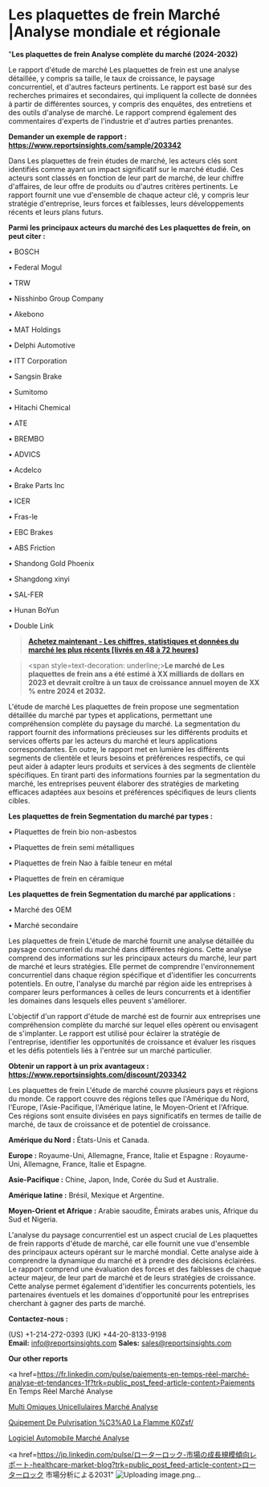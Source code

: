 # Les plaquettes de frein Marché |Analyse mondiale et régionale

"<strong>Les plaquettes de frein Analyse complète du marché (2024-2032)</strong>

Le rapport d'étude de marché Les plaquettes de frein est une analyse détaillée, y compris sa taille, le taux de croissance, le paysage concurrentiel, et d'autres facteurs pertinents. Le rapport est basé sur des recherches primaires et secondaires, qui impliquent la collecte de données à partir de différentes sources, y compris des enquêtes, des entretiens et des outils d'analyse de marché. Le rapport comprend également des commentaires d'experts de l'industrie et d'autres parties prenantes.

<strong>Demander un exemple de rapport : </strong><strong><a href=https://www.reportsinsights.com/sample/203342>https://www.reportsinsights.com/sample/203342</a></strong>

Dans Les plaquettes de frein études de marché, les acteurs clés sont identifiés comme ayant un impact significatif sur le marché étudié. Ces acteurs sont classés en fonction de leur part de marché, de leur chiffre d'affaires, de leur offre de produits ou d'autres critères pertinents. Le rapport fournit une vue d'ensemble de chaque acteur clé, y compris leur stratégie d'entreprise, leurs forces et faiblesses, leurs développements récents et leurs plans futurs.

<strong>Parmi les principaux acteurs du marché des Les plaquettes de frein, on peut citer :</strong>

• BOSCH

• Federal Mogul

• TRW

• Nisshinbo Group Company

• Akebono

• MAT Holdings

• Delphi Automotive

• ITT Corporation

• Sangsin Brake

• Sumitomo

• Hitachi Chemical

• ATE

• BREMBO

• ADVICS

• Acdelco

• Brake Parts Inc

• ICER

• Fras-le

• EBC Brakes

• ABS Friction

• Shandong Gold Phoenix

• Shangdong xinyi

• SAL-FER

• Hunan BoYun

• Double Link

<blockquote><a href=https://reportsinsights.com/buynow/203342><span style=text-decoration: underline;><strong>Achetez maintenant - Les chiffres, statistiques et données du marché les plus récents [livrés en 48 à 72 heures]</strong></span></a></blockquote>
<blockquote>
<div class=group w-full text-gray-800 dark:text-gray-100 border-b border-black/10 dark:border-gray-900/50 bg-gray-50 dark:bg-[#444654]>
<div class=flex p-4 gap-4 text-base md:gap-6 md:max-w-2xl lg:max-w-xl xl:max-w-3xl md:py-6 lg:px-0 m-auto>
<div class=relative flex flex-col w-[calc(100%-50px)] gap-1 md:gap-3 lg:w-[calc(100%-115px)]>
<div class=flex flex-grow flex-col gap-3>
<div class=min-h-[20px] flex flex-col items-start gap-4 whitespace-pre-wrap break-words>
<div class=result-streaming markdown prose w-full break-words dark:prose-invert light>

<span style=text-decoration: underline;><strong>Le marché de Les plaquettes de frein ans a été estimé à XX milliards de dollars en 2023 et devrait croître à un taux de croissance annuel moyen de XX % entre 2024 et 2032.</strong></span>

</div>
</div>
</div>
</div>
</div>
</div></blockquote>
L'étude de marché Les plaquettes de frein propose une segmentation détaillée du marché par types et applications, permettant une compréhension complète du paysage du marché. La segmentation du rapport fournit des informations précieuses sur les différents produits et services offerts par les acteurs du marché et leurs applications correspondantes. En outre, le rapport met en lumière les différents segments de clientèle et leurs besoins et préférences respectifs, ce qui peut aider à adapter leurs produits et services à des segments de clientèle spécifiques. En tirant parti des informations fournies par la segmentation du marché, les entreprises peuvent élaborer des stratégies de marketing efficaces adaptées aux besoins et préférences spécifiques de leurs clients cibles.

<strong>Les plaquettes de frein Segmentation du marché par types :</strong>

• Plaquettes de frein bio non-asbestos

• Plaquettes de frein semi métalliques

• Plaquettes de frein Nao à faible teneur en métal

• Plaquettes de frein en céramique

<strong>Les plaquettes de frein Segmentation du marché par applications :</strong>

• Marché des OEM

• Marché secondaire

Les plaquettes de frein L'étude de marché fournit une analyse détaillée du paysage concurrentiel du marché dans différentes régions. Cette analyse comprend des informations sur les principaux acteurs du marché, leur part de marché et leurs stratégies. Elle permet de comprendre l'environnement concurrentiel dans chaque région spécifique et d'identifier les concurrents potentiels. En outre, l'analyse du marché par région aide les entreprises à comparer leurs performances à celles de leurs concurrents et à identifier les domaines dans lesquels elles peuvent s'améliorer.

L'objectif d'un rapport d'étude de marché est de fournir aux entreprises une compréhension complète du marché sur lequel elles opèrent ou envisagent de s'implanter. Le rapport est utilisé pour éclairer la stratégie de l'entreprise, identifier les opportunités de croissance et évaluer les risques et les défis potentiels liés à l'entrée sur un marché particulier.

<strong>Obtenir un rapport à un prix avantageux : <a href=https://www.reportsinsights.com/discount/203342>https://www.reportsinsights.com/discount/203342</a></strong>

Les plaquettes de frein L'étude de marché couvre plusieurs pays et régions du monde. Ce rapport couvre des régions telles que l'Amérique du Nord, l'Europe, l'Asie-Pacifique, l'Amérique latine, le Moyen-Orient et l'Afrique. Ces régions sont ensuite divisées en pays significatifs en termes de taille de marché, de taux de croissance et de potentiel de croissance.

<strong>Amérique du Nord :</strong> États-Unis et Canada.

<strong>Europe :</strong> Royaume-Uni, Allemagne, France, Italie et Espagne : Royaume-Uni, Allemagne, France, Italie et Espagne.

<strong>Asie-Pacifique :</strong> Chine, Japon, Inde, Corée du Sud et Australie.

<strong>Amérique latine :</strong> Brésil, Mexique et Argentine.

<strong>Moyen-Orient et Afrique :</strong> Arabie saoudite, Émirats arabes unis, Afrique du Sud et Nigeria.

L'analyse du paysage concurrentiel est un aspect crucial de Les plaquettes de frein rapports d'étude de marché, car elle fournit une vue d'ensemble des principaux acteurs opérant sur le marché mondial. Cette analyse aide à comprendre la dynamique du marché et à prendre des décisions éclairées. Le rapport comprend une évaluation des forces et des faiblesses de chaque acteur majeur, de leur part de marché et de leurs stratégies de croissance. Cette analyse permet également d'identifier les concurrents potentiels, les partenaires éventuels et les domaines d'opportunité pour les entreprises cherchant à gagner des parts de marché.

<strong>Contactez-nous :</strong>

(US) +1-214-272-0393
(UK) +44-20-8133-9198
<strong>Email:</strong> <a>info@reportsinsights.com</a>
<strong>Sales:</strong> <a>sales@reportsinsights.com</a>

<strong>Our other reports</strong>

<a href=https://fr.linkedin.com/pulse/paiements-en-temps-réel-marché-analyse-et-tendances-1f?trk=public_post_feed-article-content>Paiements En Temps Réel Marché Analyse</a>

<a href=https://www.linkedin.com/pulse/multi-omiques-unicellulaires-march%C3%A9informations-yczzf/>Multi Omiques Unicellulaires Marché Analyse</a>

<a href=https://www.linkedin.com/pulse/%C3%A9quipement-de-pulv%C3%A9risation-%C3%A0-la-flamme-k0zsf/>Quipement De Pulvrisation %C3%A0 La Flamme K0Zsf/</a>

<a href=https://www.linkedin.com/pulse/logiciel-automobile-march%C3%A9-2024-2030-technologies-si68f/>Logiciel Automobile Marché Analyse</a>

<a href=https://jp.linkedin.com/pulse/ローターロック-市場の成長規模傾向レポート-healthcare-market-blog?trk=public_post_feed-article-content>ローターロック 市場分析による2031</a>"
![Uploading image.png…]()
